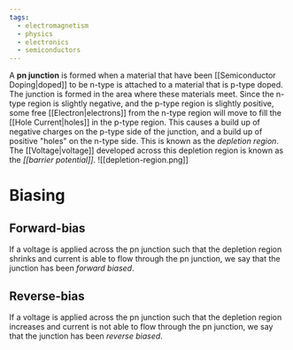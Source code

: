 ```yaml
---
tags:
  - electromagnetism
  - physics
  - electronics
  - semiconductors
---
```

A **pn junction** is formed when a material that have been [[Semiconductor Doping|doped]] to be n-type is attached to a material that is p-type doped. The junction is formed in the area where these materials meet. Since the n-type region is slightly negative, and the p-type region is slightly positive, some free [[Electron|electrons]] from the n-type region will move to fill the [[Hole Current|holes]] in the p-type region. This causes a build up of negative charges on the p-type side of the junction, and a build up of positive "holes" on the n-type side. This is known as the *depletion region*. The [[Voltage|voltage]] developed across this depletion region is known as the *[[barrier potential]]*.
![[depletion-region.png]]
# Biasing
## Forward-bias
If a voltage is applied across the pn junction such that the depletion region shrinks and current is able to flow through the pn junction, we say that the junction has been *forward biased*.
## Reverse-bias
If a voltage is applied across the pn junction such that the depletion region increases and current is not able to flow through the pn junction, we say that the junction has been *reverse biased*.